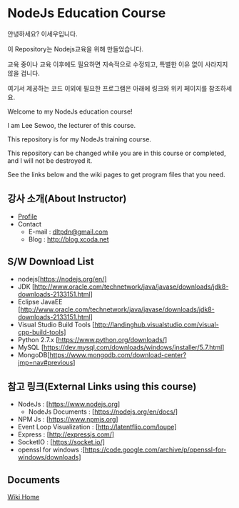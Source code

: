 

# NodeJs Education Course
안녕하세요? 이세우입니다.

이 Repository는 Nodejs교육을 위해 만들었습니다.

교육 중이나 교육 이후에도 필요하면 지속적으로 수정되고, 특별한 이유 없이 사라지지 않을 겁니다.

여기서 제공하는 코드 이외에 필요한 프로그램은 아래에 링크와 위키 페이지를 참조하세요.



Welcome to my NodeJs education course!

I am Lee Sewoo, the lecturer of this course.

This repository is for my NodeJs training course.

This repository can be changed while you are in this course or completed, and I will not be destroyed it.

See the links below and the wiki pages to get program files that you need.

## 강사 소개(About Instructor)
* [Profile](https://drive.google.com/file/d/0B3FcLTiIcKwOZExsSEg4QnpRcWs/view?usp=sharing) 
* Contact
	* E-mail : dltpdn@gmail.com
	* Blog : http://blog.xcoda.net


## S/W Download List
* nodejs[https://nodejs.org/en/]
* JDK [http://www.oracle.com/technetwork/java/javase/downloads/jdk8-downloads-2133151.html]
* Eclipse JavaEE [http://www.oracle.com/technetwork/java/javase/downloads/jdk8-downloads-2133151.html]
* Visual Studio Build Tools [http://landinghub.visualstudio.com/visual-cpp-build-tools]
* Python 2.7.x [https://www.python.org/downloads/]
* MySQL [https://dev.mysql.com/downloads/windows/installer/5.7.html]
* MongoDB[https://www.mongodb.com/download-center?jmp=nav#previous]


## 참고 링크(External Links using this course)
* NodeJs : [https://www.nodejs.org]
	* NodeJs Documents : [https://nodejs.org/en/docs/]
* NPM Js : [https://www.npmjs.org]
* Event Loop Visualization : [http://latentflip.com/loupe]
* Express : [http://expressjs.com/]
* SocketIO : [https://socket.io/]
* openssl for windows :[https://code.google.com/archive/p/openssl-for-windows/downloads]

## Documents
[Wiki Home](https://github.com/dltpdn/nodejs_edu/wiki)
